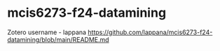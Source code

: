 # mcis6273-f24-datamining

Zotero username - lappana
https://github.com/lappana/mcis6273-f24-datamining/blob/main/README.md
